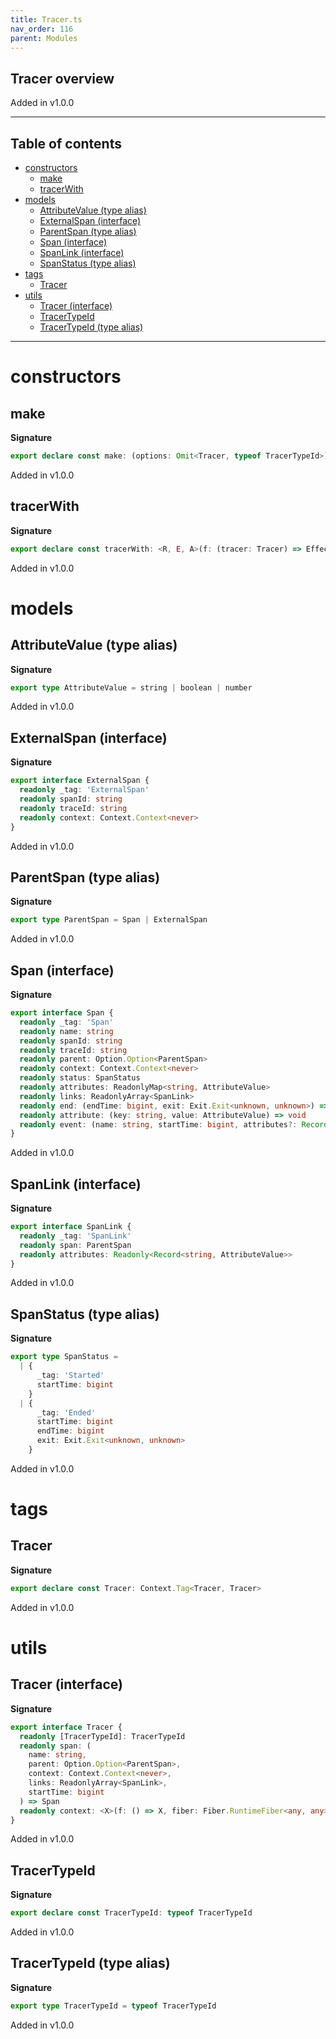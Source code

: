 ```yaml
---
title: Tracer.ts
nav_order: 116
parent: Modules
---
```


## Tracer overview

Added in v1.0.0

---

<h2 class="text-delta">Table of contents</h2>

- [constructors](#constructors)
  - [make](#make)
  - [tracerWith](#tracerwith)
- [models](#models)
  - [AttributeValue (type alias)](#attributevalue-type-alias)
  - [ExternalSpan (interface)](#externalspan-interface)
  - [ParentSpan (type alias)](#parentspan-type-alias)
  - [Span (interface)](#span-interface)
  - [SpanLink (interface)](#spanlink-interface)
  - [SpanStatus (type alias)](#spanstatus-type-alias)
- [tags](#tags)
  - [Tracer](#tracer)
- [utils](#utils)
  - [Tracer (interface)](#tracer-interface)
  - [TracerTypeId](#tracertypeid)
  - [TracerTypeId (type alias)](#tracertypeid-type-alias)

---

# constructors

## make

**Signature**

```ts
export declare const make: (options: Omit<Tracer, typeof TracerTypeId>) => Tracer
```

Added in v1.0.0

## tracerWith

**Signature**

```ts
export declare const tracerWith: <R, E, A>(f: (tracer: Tracer) => Effect.Effect<R, E, A>) => Effect.Effect<R, E, A>
```

Added in v1.0.0

# models

## AttributeValue (type alias)

**Signature**

```ts
export type AttributeValue = string | boolean | number
```

Added in v1.0.0

## ExternalSpan (interface)

**Signature**

```ts
export interface ExternalSpan {
  readonly _tag: 'ExternalSpan'
  readonly spanId: string
  readonly traceId: string
  readonly context: Context.Context<never>
}
```

Added in v1.0.0

## ParentSpan (type alias)

**Signature**

```ts
export type ParentSpan = Span | ExternalSpan
```

Added in v1.0.0

## Span (interface)

**Signature**

```ts
export interface Span {
  readonly _tag: 'Span'
  readonly name: string
  readonly spanId: string
  readonly traceId: string
  readonly parent: Option.Option<ParentSpan>
  readonly context: Context.Context<never>
  readonly status: SpanStatus
  readonly attributes: ReadonlyMap<string, AttributeValue>
  readonly links: ReadonlyArray<SpanLink>
  readonly end: (endTime: bigint, exit: Exit.Exit<unknown, unknown>) => void
  readonly attribute: (key: string, value: AttributeValue) => void
  readonly event: (name: string, startTime: bigint, attributes?: Record<string, AttributeValue>) => void
}
```

Added in v1.0.0

## SpanLink (interface)

**Signature**

```ts
export interface SpanLink {
  readonly _tag: 'SpanLink'
  readonly span: ParentSpan
  readonly attributes: Readonly<Record<string, AttributeValue>>
}
```

Added in v1.0.0

## SpanStatus (type alias)

**Signature**

```ts
export type SpanStatus =
  | {
      _tag: 'Started'
      startTime: bigint
    }
  | {
      _tag: 'Ended'
      startTime: bigint
      endTime: bigint
      exit: Exit.Exit<unknown, unknown>
    }
```

Added in v1.0.0

# tags

## Tracer

**Signature**

```ts
export declare const Tracer: Context.Tag<Tracer, Tracer>
```

Added in v1.0.0

# utils

## Tracer (interface)

**Signature**

```ts
export interface Tracer {
  readonly [TracerTypeId]: TracerTypeId
  readonly span: (
    name: string,
    parent: Option.Option<ParentSpan>,
    context: Context.Context<never>,
    links: ReadonlyArray<SpanLink>,
    startTime: bigint
  ) => Span
  readonly context: <X>(f: () => X, fiber: Fiber.RuntimeFiber<any, any>) => X
}
```

Added in v1.0.0

## TracerTypeId

**Signature**

```ts
export declare const TracerTypeId: typeof TracerTypeId
```

Added in v1.0.0

## TracerTypeId (type alias)

**Signature**

```ts
export type TracerTypeId = typeof TracerTypeId
```

Added in v1.0.0
